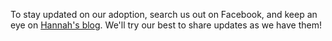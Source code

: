 To stay updated on our adoption, search us out on Facebook, and keep an eye on <a href="https://www.hannahmacarthur.com" target="_blank">Hannah's blog</a>. We'll try our best to share updates as we have them!
